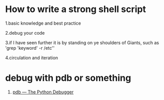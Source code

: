 # How to write a strong shell script
1.basic knowledge and best practice

2.debug your code

3.if I have seen further it is by standing on ye shoulders of Giants, such as 'grep 'keyword' -r /etc''

4.circulation and iteration

# debug with pdb or something

1. [pdb — The Python Debugger](https://docs.python.org/3/library/pdb.html)


